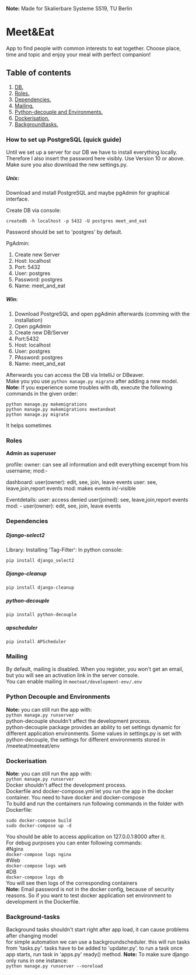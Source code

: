 **Note:** Made for Skalierbare Systeme SS19, TU Berlin

# Meet&Eat #

App to find people with common interests to eat together.
Сhoose place, time and topic and enjoy your meal with perfect companion!
## Table of contents ##
1. [ DB. ](#db)
2. [ Roles. ](#roles)
3. [ Dependencies. ](#dependencies)
4. [ Mailing. ](#mailing)
5. [ Python-decouple and Environments. ](#python-decouple)
6. [ Dockerisation. ](#docker)
7. [ Backgroundtasks. ](#background-tasks)

<a name="db"></a>
### How to set up PostgreSQL (quick guide) ###

Until we set up a server for our DB we have to install everything locally. Therefore I also insert the password here visibly.
Use Version 10 or above. Make sure you also download the new settings.py.

##### Unix: #####

Download and install PostgreSQL and maybe pgAdmin for graphical interface.

Create DB via console:
```
createdb -h localhost -p 5432 -U postgres meet_and_eat
```
Password should be set to 'postgres' by default.


PgAdmin:

1. Create new Server
2. Host: localhost
3. Port: 5432
4. User: postgres
5. Password: postgres
6. Name: meet_and_eat

##### Win: #####

1. Download PostgreSQL and open pgAdmin afterwards (comming with the installation)
2. Open pgAdmin
3. Create new DB/Server
4. Port:5432
5. Host: localhost
6. User: postgres
7. PAssword: postgres
8. Name: meet_and_eat

Afterwards you can access the DB via IntelliJ or DBeaver.  
Make you you use `python manage.py migrate` after adding a new model.  
**Note:** If you experience some troubles with db, execute the following commands in the given order:  
```
python manage.py makemigrations  
python manage.py makemigrations meetandeat  
python manage.py migrate  
```
It helps sometimes

<a name="roles"></a>
### Roles ###

**Admin as superuser**

profile:
owner: can see all information and edit everything excempt from his username;
mod:-

dashboard:
user(owner): edit, see, join, leave events
user: see, leave,join,report events
mod: makes events in/-visible

Eventdetails:
user: access denied
user(joined): see, leave,join,report events
mod: -
user(owner): edit, see, join, leave events

<a name="dependencies"></a>
### Dependencies ###

##### Django-select2 #####

Library: Installing 'Tag-Filter':
In python console:
```
pip install django_select2
```
##### Django-cleanup #####
```
pip install django-cleanup
```
##### python-decouple #####
```
pip install python-decouple
```
##### apscheduler #####
```
pip install APScheduler
```
<a name="mailing"></a>
### Mailing ###
By default, mailing is disabled. When you register, you won't get an email, but you will see an activation link in the server console.  
You can enable mailing in `meeteat/development-env/.env`

<a name="python-decouple"></a>
### Python Decouple and Environments ###
**Note:** you can still run the app with:  
`python manage.py runserver`  
python-decouple shouldn't affect the development process.  
python-decouple package provides an ability to set settings dynamic for different application environments. Some values in settings.py is set with python-decouple, the settings for different environments stored in /meeteat/meeteat/env

<a name="docker"></a>
### Dockerisation ###
**Note:** you can still run the app with:  
`python manage.py runserver`  
Docker shouldn't affect the development process.  
Dockerfile and docker-compose.yml let you run the app in the docker container. You need to have docker and docker-compose  
To build and run the containers run following commands in the folder with Dockerfile:  

`sudo docker-compose build`  
`sudo docker-compose up -d`  

You should be able to access application on 127.0.0.1:8000 after it.  
For debug purposes you can enter following commands:  
#Nginx  
`docker-compose logs nginx`  
#Web  
`docker-compose logs web`  
#DB  
`docker-compose logs db`  
You will see then logs of the corresponding containers  
**Note:** Email password is not in the docker config, because of security reasons. So if you want to test docker application set environment to development in the Dockerfile.    

<a name="background-tasks"></a>
### Background-tasks ###
Background tasks shouldn't start right after app load, it can cause problems after changing model  
for simple automation we can use a backgroundscheduler.
this will run tasks from 'tasks.py'.
tasks have to be added to 'updater.py'.
to run a task once app starts, run task in 'apps.py' ready() method.
**Note:** To make sure django only runs in one instance:  
`python manage.py runserver --noreload`  

